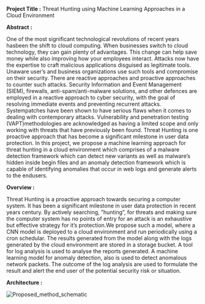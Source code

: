 **Project Title :** Threat Hunting using Machine Learning Approaches in a Cloud Environment

**Abstract :**

One of the most significant technological revolutions of recent years hasbeen the shift to cloud computing.  When businesses switch to cloud technology, they can gain plenty of advantages.  This change can help save money while also improving how your employees interact.  Attacks now have the expertise to craft malicious applications disguised as legitimate tools. Unaware user’s and business organizations use such tools and compromise on their security. There are reactive approaches and proactive approaches to counter such attacks.  Security Information and Event Management  (SIEM),  firewalls,  anti-spam/anti-malware  solutions,  and  other  defences are employed in a reactive approach to cyber security, with the goal of  resolving  immediate  events  and  preventing  recurrent  attacks.   Systempatches  have  been  shown  to  have  serious  flaws  when  it  comes  to  dealing with contemporary attacks.  Vulnerability and penetration testing (VAPT)methodologies are acknowledged as having a limited scope and only working with threats that have previously been found.  Threat Hunting is one proactive  approach  that  has  become  a  significant  milestone  in  user  data protection.   In  this  project,  we  propose  a  machine  learning  approach  for threat hunting in a cloud environment which comprises of a malware detection framework which can detect new variants as well as malware’s hidden inside  begin  files  and  an  anomaly  detection  framework  which  is  capable  of identifying anomalies that occur in web logs and generate alerts to the endusers.

**Overview :**

Threat Hunting is a proactive approach towards securing a computer system.  It has been a significant milestone in user data protection in recent years century.  By actively searching, ”hunting”, for threats and making sure the computer system has no points of entry for an attack is an exhaustive but effective strategy for it’s protection.We propose such a model,  where a CNN model is deployed to a cloud environment and run periodically using a cron schedular.  The results generated from the model along with the logs generated by the cloud environment are stored in a storage bucket.  A tool for log analysis is used to analyse the reports generated.  A machine learning model for anomaly detection, also is used to detect anomalous network packets.  The outcome of the log analysis are used to formulate the result and alert the end user of the potential security risk or situation.

**Architecture :**

![Proposed_method_schematic](https://user-images.githubusercontent.com/69065994/197840283-79799b74-3e97-499a-8654-c859da8c22bf.jpeg)
